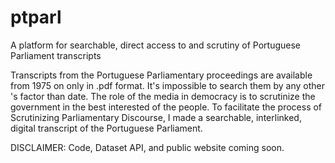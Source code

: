 # ptparl
A platform for searchable, direct access to and scrutiny of Portuguese Parliament transcripts

Transcripts from the Portuguese Parliamentary proceedings are available from 1975 on only in .pdf format. It's impossible to search them by any other 's factor than date. The role of the media in democracy is to scrutinize the government in the best interested of the people. To facilitate the process of Scrutinizing Parliamentary Discourse, I made a searchable, interlinked, digital transcript of the Portuguese Parliament.

DISCLAIMER: Code, Dataset API, and public website coming soon.
